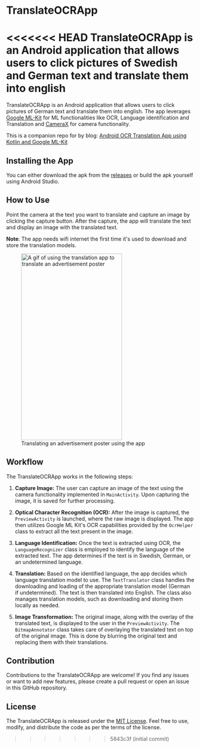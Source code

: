 # TranslateOCRApp

<<<<<<< HEAD
TranslateOCRApp is an Android application that allows users to click pictures of Swedish and German text and translate
them into english
=======
TranslateOCRApp is an Android application that allows users to click pictures of  German text and translate
them into english. The app leverages [Google ML-Kit](https://developers.google.com/ml-kit) for ML functionalities like OCR, Language identification and Translation and [CameraX](https://developer.android.com/training/camerax) for camera functionality.

This is a companion repo for by blog: [Android OCR Translation App using Kotlin and Google ML-Kit](https://jayeshmahapatra.github.io/2023/07/27/translation-app.html)

## Installing the App

You can either download the apk from the [releases](https://github.com/jayeshmahapatra/TranslateOCRApp/releases) or build the apk yourself using Android Studio.

## How to Use

Point the camera at the text you want to translate and capture an image by clicking the capture button. After the capture, the app will translate the text and display an image with the translated text.

**Note**: The app needs wifi internet the first time it's used to download and store the translation models.

<figure>
    <img src="media/translation_app_example_use.gif"
         alt="A gif of using the translation app to translate an advertisement poster"
         width = "270"
         height = "500">
    <figcaption>Translating an advertisement poster using the app</figcaption>
</figure>

## Workflow

The TranslateOCRApp works in the following steps:

1. **Capture Image:** The user can capture an image of the text using the camera functionality implemented in `MainActivity`. Upon capturing the image, it is saved for further processing.

2. **Optical Character Recognition (OCR):** After the image is captured, the `PreviewActivity` is launched, where the raw image is displayed. The app then utilizes Google ML Kit's OCR capabilities provided by the `OcrHelper` class to extract all the text present in the image.

3. **Language Identification:** Once the text is extracted using OCR, the `LanguageRecognizer` class is employed to identify the language of the extracted text. The app determines if the text is in Swedish, German, or an undetermined language.

4. **Translation:** Based on the identified language, the app decides which language translation model to use. The `TextTranslator` class handles the downloading and loading of the appropriate translation model (German if undetermined). The text is then translated into English. The class also manages translation models, such as downloading and storing them locally as needed.

5. **Image Transformation:** The original image, along with the overlay of the translated text, is displayed to the user in the `PreviewActivity`. The `BitmapAnnotator` class takes care of overlaying the translated text on top of the original image. This is done by blurring the original text and replacing them with their translations.


## Contribution

Contributions to the TranslateOCRApp are welcome! If you find any issues or want to add new features, please create a pull request or open an issue in this GitHub repository.

## License

The TranslateOCRApp is released under the [MIT License](LICENSE). Feel free to use, modify, and distribute the code as per the terms of the license.
>>>>>>> 5843c3f (initial commit)
